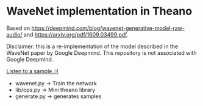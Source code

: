 # WaveNet implementation in Theano
Based on https://deepmind.com/blog/wavenet-generative-model-raw-audio/ and https://arxiv.org/pdf/1609.03499.pdf.

Disclaimer: this is a re-implementation of the model described in the WaveNet paper by Google Deepmind. This repository is not associated with Google Deepmind.

[Listen to a sample 🎶!](https://soundcloud.com/rithesh-kumar-772989650/sets/wavenet-samples)

- wavenet.py -> Train the network
- lib/ops.py -> Mini theano library
- generate.py -> generates samples
